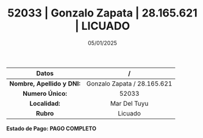 ﻿---
title: 52033 | Gonzalo Zapata | 28.165.621 | LICUADO
date: 05/01/2025
draft: false
tags: ['mar-del-tuyu', 'titular', 'licuado']
---

|          **Datos**          |  /  |
|:---------------------------:|:---:|
| **Nombre, Apellido y DNI:** | Gonzalo Zapata / 28.165.621 |
|      **Numero Único:**      | 52033 |
|        **Localidad:**       | Mar Del Tuyu |
|          **Rubro**          | Licuado |

**Estado de Pago:** **PAGO COMPLETO**
